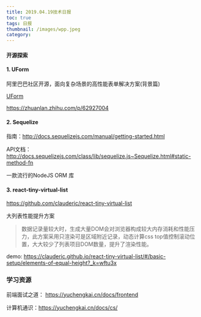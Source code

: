 ```yaml
---
title: 2019.04.19技术日报
toc: true
tags: 日报
thumbnail: /images/wpp.jpeg
category:
---
```



#### 开源探索

#### 1. UForm

阿里巴巴社区开源，面向复杂场景的高性能表单解决方案(背景篇)

[UForm](<https://alibaba.github.io/uform/#/MpI2Ij/NeFjFbhD>)

<https://zhuanlan.zhihu.com/p/62927004>



#### 2. Sequelize

指南：<http://docs.sequelizejs.com/manual/getting-started.html>

API文档： <http://docs.sequelizejs.com/class/lib/sequelize.js~Sequelize.html#static-method-fn>

一款流行的NodeJS ORM 库



#### 3. react-tiny-virtual-list

<https://github.com/clauderic/react-tiny-virtual-list>

大列表性能提升方案

> 数据记录量较大时，生成大量DOM会对浏览器构成较大内存消耗和性能压力，此方案采用只渲染可是区域附近记录，动态计算css top值控制滚动位置，大大较少了列表项目DOM数量，提升了渲染性能。

demo: <https://clauderic.github.io/react-tiny-virtual-list/#/basic-setup/elements-of-equal-height?_k=wftu3x>



### 学习资源

前端面试之道： <https://yuchengkai.cn/docs/frontend>

计算机通识：<https://yuchengkai.cn/docs/cs/>

